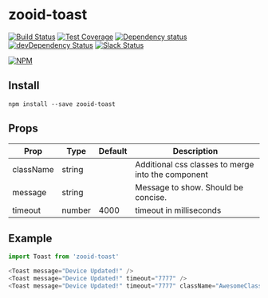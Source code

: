 # zooid-toast

[![Build Status](https://travis-ci.org/octoblu/zooid-toast.svg?branch=master)](https://travis-ci.org/octoblu/zooid-toast)
[![Test Coverage](https://codecov.io/gh/octoblu/zooid-toast/branch/master/graph/badge.svg)](https://codecov.io/gh/octoblu/zooid-toast)
[![Dependency status](http://img.shields.io/david/octoblu/zooid-toast.svg?style=flat)](https://david-dm.org/octoblu/zooid-toast)
[![devDependency Status](http://img.shields.io/david/dev/octoblu/zooid-toast.svg?style=flat)](https://david-dm.org/octoblu/zooid-toast#info=devDependencies)
[![Slack Status](http://community-slack.octoblu.com/badge.svg)](http://community-slack.octoblu.com)

[![NPM](https://nodei.co/npm/zooid-toast.svg?style=flat)](https://npmjs.org/package/zooid-toast)

## Install
```
npm install --save zooid-toast
```

## Props
| Prop      | Type   | Default | Description                          |
| ----------| -------| --------| -------------------------------------|
| className | string |         | Additional css classes to merge into the component |
| message | string |         | Message to show. Should be concise. |
| timeout | number |    4000  | timeout in milliseconds |


## Example
```js
import Toast from 'zooid-toast'

<Toast message="Device Updated!" />
<Toast message="Device Updated!" timeout="7777" />
<Toast message="Device Updated!" timeout="7777" className="AwesomeClass" />
```
